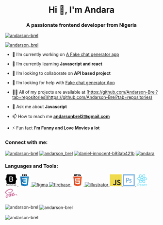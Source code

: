 <h1 align="center">Hi 👋, I'm Andara</h1>
<h3 align="center">A passionate frontend developer from Nigeria</h3>

<p align="left"> <a href="https://github.com/ryo-ma/github-profile-trophy"><img src="https://github-profile-trophy.vercel.app/?username=andarson-brel" alt="andarson-brel" /></a> </p>

<p align="left"> <a href="https://twitter.com/andarson_brel" target="blank"><img src="https://img.shields.io/twitter/follow/andarson_brel?logo=twitter&style=for-the-badge" alt="andarson_brel" /></a> </p>

- 🔭 I’m currently working on [A Fake chat generator app](https://fakechatgenerator.netlify.app/)

- 🌱 I’m currently learning **Javascript and react**

- 👯 I’m looking to collaborate on **API based project**

- 🤝 I’m looking for help with [Fake chat generator App](https://github.com/Andarson-Brel/fake-chat-generator)

- 👨‍💻 All of my projects are available at [https://github.com/Andarson-Brel?tab=repositories](https://github.com/Andarson-Brel?tab=repositories)

- 💬 Ask me about **Javascript**

- 📫 How to reach me **andarsonbrel2@gmail.com**

- ⚡ Fun fact **I'm Funny and Love Movies a lot**

<h3 align="left">Connect with me:</h3>
<p align="left">
<a href="https://codepen.io/andarson-brel" target="blank"><img align="center" src="https://raw.githubusercontent.com/rahuldkjain/github-profile-readme-generator/master/src/images/icons/Social/codepen.svg" alt="andarson-brel" height="30" width="40" /></a>
<a href="https://twitter.com/andarson_brel" target="blank"><img align="center" src="https://raw.githubusercontent.com/rahuldkjain/github-profile-readme-generator/master/src/images/icons/Social/twitter.svg" alt="andarson_brel" height="30" width="40" /></a>
<a href="https://linkedin.com/in/daniel-innocent-b93ab421b" target="blank"><img align="center" src="https://raw.githubusercontent.com/rahuldkjain/github-profile-readme-generator/master/src/images/icons/Social/linked-in-alt.svg" alt="daniel-innocent-b93ab421b" height="30" width="40" /></a>
<a href="https://stackoverflow.com/users/andara" target="blank"><img align="center" src="https://raw.githubusercontent.com/rahuldkjain/github-profile-readme-generator/master/src/images/icons/Social/stack-overflow.svg" alt="andara" height="30" width="40" /></a>
</p>

<h3 align="left">Languages and Tools:</h3>
<p align="left"> <a href="https://getbootstrap.com" target="_blank" rel="noreferrer"> <img src="https://raw.githubusercontent.com/devicons/devicon/master/icons/bootstrap/bootstrap-plain-wordmark.svg" alt="bootstrap" width="40" height="40"/> </a> <a href="https://www.w3schools.com/css/" target="_blank" rel="noreferrer"> <img src="https://raw.githubusercontent.com/devicons/devicon/master/icons/css3/css3-original-wordmark.svg" alt="css3" width="40" height="40"/> </a> <a href="https://www.figma.com/" target="_blank" rel="noreferrer"> <img src="https://www.vectorlogo.zone/logos/figma/figma-icon.svg" alt="figma" width="40" height="40"/> </a> <a href="https://firebase.google.com/" target="_blank" rel="noreferrer"> <img src="https://www.vectorlogo.zone/logos/firebase/firebase-icon.svg" alt="firebase" width="40" height="40"/> </a> <a href="https://www.w3.org/html/" target="_blank" rel="noreferrer"> <img src="https://raw.githubusercontent.com/devicons/devicon/master/icons/html5/html5-original-wordmark.svg" alt="html5" width="40" height="40"/> </a> <a href="https://www.adobe.com/in/products/illustrator.html" target="_blank" rel="noreferrer"> <img src="https://www.vectorlogo.zone/logos/adobe_illustrator/adobe_illustrator-icon.svg" alt="illustrator" width="40" height="40"/> </a> <a href="https://developer.mozilla.org/en-US/docs/Web/JavaScript" target="_blank" rel="noreferrer"> <img src="https://raw.githubusercontent.com/devicons/devicon/master/icons/javascript/javascript-original.svg" alt="javascript" width="40" height="40"/> </a> <a href="https://www.photoshop.com/en" target="_blank" rel="noreferrer"> <img src="https://raw.githubusercontent.com/devicons/devicon/master/icons/photoshop/photoshop-line.svg" alt="photoshop" width="40" height="40"/> </a> <a href="https://reactjs.org/" target="_blank" rel="noreferrer"> <img src="https://raw.githubusercontent.com/devicons/devicon/master/icons/react/react-original-wordmark.svg" alt="react" width="40" height="40"/> </a> <a href="https://sass-lang.com" target="_blank" rel="noreferrer"> <img src="https://raw.githubusercontent.com/devicons/devicon/master/icons/sass/sass-original.svg" alt="sass" width="40" height="40"/> </a> </p>

<p><img align="left" src="https://github-readme-stats.vercel.app/api/top-langs?username=andarson-brel&show_icons=true&locale=en&layout=compact" alt="andarson-brel" /></p>

<p>&nbsp;<img align="center" src="https://github-readme-stats.vercel.app/api?username=andarson-brel&show_icons=true&locale=en" alt="andarson-brel" /></p>

<p><img align="center" src="https://github-readme-streak-stats.herokuapp.com/?user=andarson-brel&" alt="andarson-brel" /></p>
